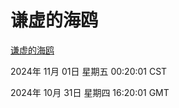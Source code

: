 # 谦虚的海鸥
[谦虚的海鸥](http://219.139.197.74:56308/qxdho/course/base/hotlink/index.php)

2024年 11月 01日 星期五 00:20:01 CST

2024年 10月 31日 星期四 16:20:01 GMT
